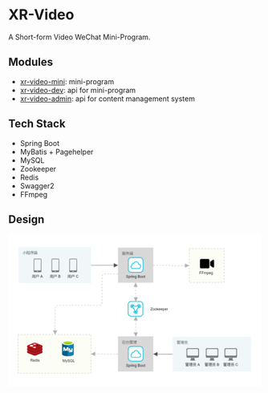 # XR-Video
A Short-form Video WeChat Mini-Program.

## Modules
- [xr-video-mini](https://github.com/rchen102/xr-video/tree/master/xr-video-mini): mini-program
- [xr-video-dev](https://github.com/rchen102/xr-video/tree/master/xr-video-dev): api for mini-program
- [xr-video-admin](https://github.com/rchen102/xr-video/tree/master/xr-video-admin): api for content management system

## Tech Stack
- Spring Boot
- MyBatis + Pagehelper
- MySQL
- Zookeeper
- Redis
- Swagger2
- FFmpeg

## Design

<div align=center>

<img src="/Design.png" style="zoom:60%">

</div>

